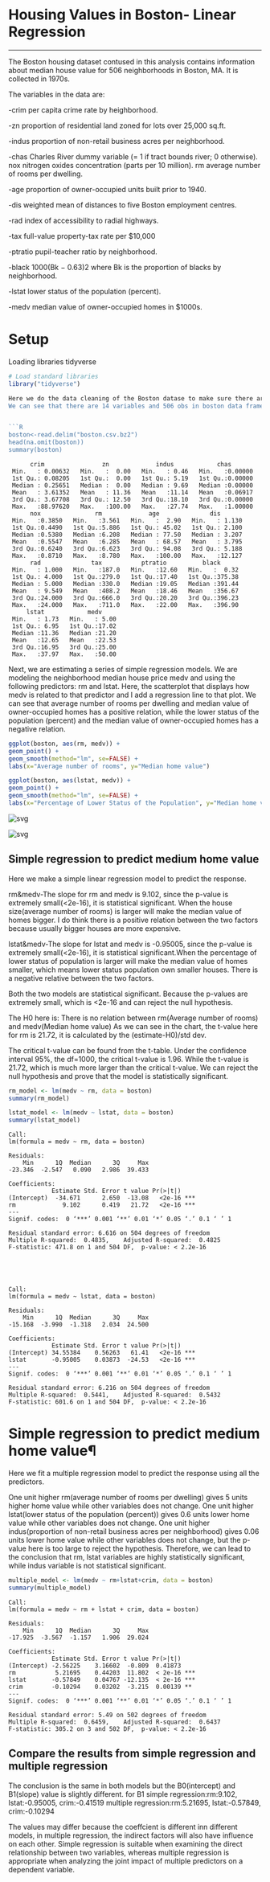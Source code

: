 # Housing Values in Boston- Linear Regression 

---
The Boston housing dataset contused in this analysis contains information about median house value for 506 neighborhoods in Boston, MA. It is collected in 1970s. 

The variables in the data are: 

-crim per capita crime rate by heighborhood.

-zn proportion of residential land zoned for lots over 25,000 sq.ft.

-indus proportion of non-retail business acres per neighborhood.

-chas Charles River dummy variable (= 1 if tract bounds river; 0 otherwise). nox nitrogen oxides concentration (parts per 10 million).
rm average number of rooms per dwelling.

-age proportion of owner-occupied units built prior to 1940.

-dis weighted mean of distances to five Boston employment centres.

-rad index of accessibility to radial highways.

-tax full-value property-tax rate per $10,000

-ptratio pupil-teacher ratio by neighborhood.

-black 1000(Bk − 0.63)2 where Bk is the proportion of blacks by neighborhood. 

-lstat lower status of the population (percent).

-medv median value of owner-occupied homes in $1000s. 

# Setup
Loading libraries tidyverse


```R
# Load standard libraries
library("tidyverse")

Here we do the data cleaning of the Boston datase to make sure there aren't any missings.
We can see that there are 14 variables and 506 obs in boston data frame.


```R
boston<-read.delim("boston.csv.bz2")
head(na.omit(boston))
summary(boston)
```




          crim                zn             indus            chas        
     Min.   : 0.00632   Min.   :  0.00   Min.   : 0.46   Min.   :0.00000  
     1st Qu.: 0.08205   1st Qu.:  0.00   1st Qu.: 5.19   1st Qu.:0.00000  
     Median : 0.25651   Median :  0.00   Median : 9.69   Median :0.00000  
     Mean   : 3.61352   Mean   : 11.36   Mean   :11.14   Mean   :0.06917  
     3rd Qu.: 3.67708   3rd Qu.: 12.50   3rd Qu.:18.10   3rd Qu.:0.00000  
     Max.   :88.97620   Max.   :100.00   Max.   :27.74   Max.   :1.00000  
          nox               rm             age              dis        
     Min.   :0.3850   Min.   :3.561   Min.   :  2.90   Min.   : 1.130  
     1st Qu.:0.4490   1st Qu.:5.886   1st Qu.: 45.02   1st Qu.: 2.100  
     Median :0.5380   Median :6.208   Median : 77.50   Median : 3.207  
     Mean   :0.5547   Mean   :6.285   Mean   : 68.57   Mean   : 3.795  
     3rd Qu.:0.6240   3rd Qu.:6.623   3rd Qu.: 94.08   3rd Qu.: 5.188  
     Max.   :0.8710   Max.   :8.780   Max.   :100.00   Max.   :12.127  
          rad              tax           ptratio          black       
     Min.   : 1.000   Min.   :187.0   Min.   :12.60   Min.   :  0.32  
     1st Qu.: 4.000   1st Qu.:279.0   1st Qu.:17.40   1st Qu.:375.38  
     Median : 5.000   Median :330.0   Median :19.05   Median :391.44  
     Mean   : 9.549   Mean   :408.2   Mean   :18.46   Mean   :356.67  
     3rd Qu.:24.000   3rd Qu.:666.0   3rd Qu.:20.20   3rd Qu.:396.23  
     Max.   :24.000   Max.   :711.0   Max.   :22.00   Max.   :396.90  
         lstat            medv      
     Min.   : 1.73   Min.   : 5.00  
     1st Qu.: 6.95   1st Qu.:17.02  
     Median :11.36   Median :21.20  
     Mean   :12.65   Mean   :22.53  
     3rd Qu.:16.95   3rd Qu.:25.00  
     Max.   :37.97   Max.   :50.00  


Next, we are estimating a series of simple regression models. We are modeling the neighborhood median house price medv and using the following predictors: rm and lstat.
Here, the scatterplot that displays how medv is related to that predictor and I add a  regression line to that plot. We can see that average number of rooms per dwelling and median value of owner-occupied homes has a positive relation, while the lower status of the population (percent) and the median value of owner-occupied homes has a negative relation.


```R
ggplot(boston, aes(rm, medv)) +
geom_point() +
geom_smooth(method="lm", se=FALSE) +
labs(x="Average number of rooms", y="Median home value")

ggplot(boston, aes(lstat, medv)) +
geom_point() +
geom_smooth(method="lm", se=FALSE) +
labs(x="Percentage of Lower Status of the Population", y="Median home value")

```

![svg](output_6_1.svg)
    
    
![svg](output_6_2.svg)
    

## Simple regression to predict medium home value
Here we make a simple linear regression model to predict the response. 

rm&medv-The slope for rm and medv is  9.102, since the p-value is extremely small(<2e-16), it is statistical significant. When the house size(average number of rooms) is larger will make the median value of homes bigger. I do think there is a positive relation between the two factors because usually bigger houses are more expensive.

lstat&medv-The slope for lstat and medv is -0.95005, since the p-value is extremely small(<2e-16), it is statistical significant.When the percentage of lower status of population is larger will make the median value of homes smaller, which means lower status population own smaller houses. There is a negative relative between the two factors.

Both the two models are statistical significant. Because the p-values are extremely small, which is <2e-16 and can reject the null hypothesis.

The H0 here is: There is no relation between rm(Average number of rooms) and medv(Median home value)
As we can see in the chart, the t-value here for rm is 21.72, it is calculated by the (estimate-H0)/std dev. 

The critical t-value can be found from the t-table. Under the confidence interval 95%, the df=1000, the critical t-value is 1.96. While the t-value is 21.72, which is much more larger than the critical t-value. We can reject the null hypothesis and prove that the model is statistically significant.


```R
rm_model <- lm(medv ~ rm, data = boston)
summary(rm_model)

lstat_model <- lm(medv ~ lstat, data = boston)
summary(lstat_model)
```


    
    Call:
    lm(formula = medv ~ rm, data = boston)
    
    Residuals:
        Min      1Q  Median      3Q     Max 
    -23.346  -2.547   0.090   2.986  39.433 
    
    Coefficients:
                Estimate Std. Error t value Pr(>|t|)    
    (Intercept)  -34.671      2.650  -13.08   <2e-16 ***
    rm             9.102      0.419   21.72   <2e-16 ***
    ---
    Signif. codes:  0 ‘***’ 0.001 ‘**’ 0.01 ‘*’ 0.05 ‘.’ 0.1 ‘ ’ 1
    
    Residual standard error: 6.616 on 504 degrees of freedom
    Multiple R-squared:  0.4835,	Adjusted R-squared:  0.4825 
    F-statistic: 471.8 on 1 and 504 DF,  p-value: < 2.2e-16




    
    Call:
    lm(formula = medv ~ lstat, data = boston)
    
    Residuals:
        Min      1Q  Median      3Q     Max 
    -15.168  -3.990  -1.318   2.034  24.500 
    
    Coefficients:
                Estimate Std. Error t value Pr(>|t|)    
    (Intercept) 34.55384    0.56263   61.41   <2e-16 ***
    lstat       -0.95005    0.03873  -24.53   <2e-16 ***
    ---
    Signif. codes:  0 ‘***’ 0.001 ‘**’ 0.01 ‘*’ 0.05 ‘.’ 0.1 ‘ ’ 1
    
    Residual standard error: 6.216 on 504 degrees of freedom
    Multiple R-squared:  0.5441,	Adjusted R-squared:  0.5432 
    F-statistic: 601.6 on 1 and 504 DF,  p-value: < 2.2e-16



# Simple regression to predict medium home value¶

Here we fit a multiple regression model to predict the response using all the predictors. 

One unit higher rm(average number of rooms per dwelling) gives 5 units higher home value while other variables does
not change.
One unit higher lstat(lower status of the population (percent)) gives 0.6 units lower home value while other variables does
not change.
One unit higher indus(proportion of non-retail business acres per neighborhood) gives 0.06 units lower home value while other variables does not change, but the p-value here is too large to reject the hypothesis.
Therefore, we can lead to the conclusion that rm, lstat variables are highly statistically significant, while indus variable is not statistical significant.


```R
multiple_model <- lm(medv ~ rm+lstat+crim, data = boston)
summary(multiple_model)
```


    
    Call:
    lm(formula = medv ~ rm + lstat + crim, data = boston)
    
    Residuals:
        Min      1Q  Median      3Q     Max 
    -17.925  -3.567  -1.157   1.906  29.024 
    
    Coefficients:
                Estimate Std. Error t value Pr(>|t|)    
    (Intercept) -2.56225    3.16602  -0.809  0.41873    
    rm           5.21695    0.44203  11.802  < 2e-16 ***
    lstat       -0.57849    0.04767 -12.135  < 2e-16 ***
    crim        -0.10294    0.03202  -3.215  0.00139 ** 
    ---
    Signif. codes:  0 ‘***’ 0.001 ‘**’ 0.01 ‘*’ 0.05 ‘.’ 0.1 ‘ ’ 1
    
    Residual standard error: 5.49 on 502 degrees of freedom
    Multiple R-squared:  0.6459,	Adjusted R-squared:  0.6437 
    F-statistic: 305.2 on 3 and 502 DF,  p-value: < 2.2e-16




## Compare the results from simple regression and multiple regression
The conclusion is the same in both models but the B0(intercept) and B1(slope) value is slightly different.
for B1
simple regression:rm:9.102, lstat:-0.95005, crim:-0.41519 
multiple regression:rm:5.21695, lstat:-0.57849, crim:-0.10294

The values may differ because the coeffcient is different inn different models, in multiple regression, the indirect factors will also have influence on each other. Simple regression is suitable when examining the direct relationship between two variables, whereas multiple regression is appropriate when analyzing the joint impact of multiple predictors on a dependent variable. 



```R

```

